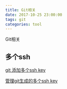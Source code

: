 ```yaml
---
title: Git相关
date: 2017-10-25 23:00:00
tags: git
categories: tool
---
```


Git相关

<!-- more -->

## 多个ssh

[git 添加多个ssh key](http://blog.csdn.net/windzhu0514/article/details/54140084)

[管理git生成的多个ssh key](http://www.jianshu.com/p/f7f4142a1556)